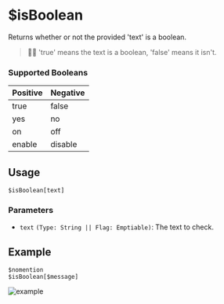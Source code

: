 # $isBoolean
Returns whether or not the provided 'text' is a boolean.
> 🧙‍♂️ 'true' means the text is a boolean, 'false' means it isn't.

### Supported Booleans
Positive |  Negative 
-------- | --------
true | false
yes | no
on | off
enable | disable

## Usage
```
$isBoolean[text]
```

### Parameters
- `text` `(Type: String || Flag: Emptiable)`: The text to check.

## Example
```
$nomention
$isBoolean[$message]
```

![example](https://user-images.githubusercontent.com/69215413/126853488-21cc74f2-358b-4c07-97af-9c7e3346101c.png)
